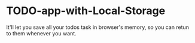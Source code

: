 # TODO-app-with-Local-Storage
It'll let you save all your todos task in browser's memory, so you can retun to them whenever you want.  
